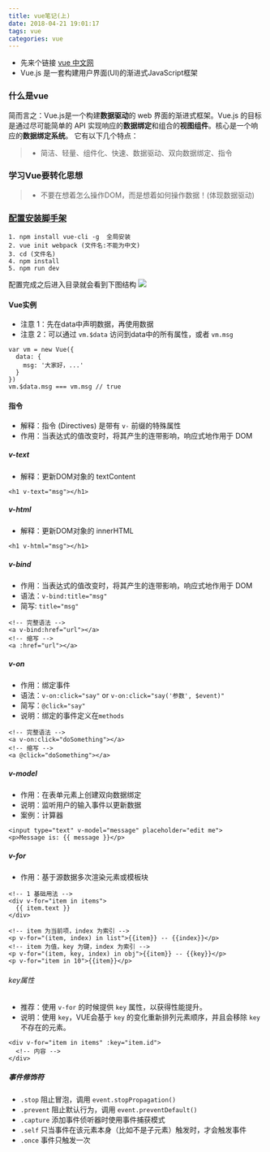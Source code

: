 ```yaml
---
title: vue笔记(上)
date: 2018-04-21 19:01:17
tags: vue
categories: vue
---
```

- 先来个链接 [vue 中文网](https://cn.vuejs.org/)
- Vue.js 是一套构建用户界面(UI)的渐进式JavaScript框架
<!--more-->
### 什么是vue
简而言之：Vue.js是一个构建**数据驱动**的 web 界面的渐进式框架。Vue.js 的目标是通过尽可能简单的 API 实现响应的**数据绑定**和组合的**视图组件**。核心是一个响应的**数据绑定系统**。
它有以下几个特点：
>- 简洁、轻量、组件化、快速、数据驱动、双向数据绑定、指令
### 学习Vue要转化思想
>- 不要在想着怎么操作DOM，而是想着如何操作数据！(体现数据驱动)
### [配置安装脚手架](https://www.jianshu.com/p/1626b8643676)
```
1. npm install vue-cli -g  全局安装
2. vue init webpack (文件名:不能为中文)
3. cd (文件名)
4. npm install
5. npm run dev
```
配置完成之后进入目录就会看到下图结构
![](https://upload-images.jianshu.io/upload_images/3868852-dc56e16bc1ae6b13.png)
#### Vue实例
- 注意 1：先在data中声明数据，再使用数据
- 注意 2：可以通过 `vm.$data` 访问到data中的所有属性，或者 `vm.msg`
```
var vm = new Vue({
  data: {
    msg: '大家好，...'
  }
})
vm.$data.msg === vm.msg // true
```
#### 指令
- 解释：指令 (Directives) 是带有 `v-` 前缀的特殊属性
- 作用：当表达式的值改变时，将其产生的连带影响，响应式地作用于 DOM

##### v-text
- 解释：更新DOM对象的 textContent
```
<h1 v-text="msg"></h1>
```
##### v-html
- 解释：更新DOM对象的 innerHTML
```
<h1 v-html="msg"></h1>
```
##### v-bind
- 作用：当表达式的值改变时，将其产生的连带影响，响应式地作用于 DOM
- 语法：`v-bind:title="msg"`
- 简写: `title="msg"`
```
<!-- 完整语法 -->
<a v-bind:href="url"></a>
<!-- 缩写 -->
<a :href="url"></a>
```
##### v-on
- 作用：绑定事件
- 语法：`v-on:click="say"` or `v-on:click="say('参数', $event)"`
- 简写：`@click="say"`
- 说明：绑定的事件定义在`methods`
```
<!-- 完整语法 -->
<a v-on:click="doSomething"></a>
<!-- 缩写 -->
<a @click="doSomething"></a>
```
##### v-model
- 作用：在表单元素上创建双向数据绑定
- 说明：监听用户的输入事件以更新数据
- 案例：计算器
```
<input type="text" v-model="message" placeholder="edit me">
<p>Message is: {{ message }}</p>
```
##### v-for
- 作用：基于源数据多次渲染元素或模板块
```
<!-- 1 基础用法 -->
<div v-for="item in items">
  {{ item.text }}
</div>

<!-- item 为当前项，index 为索引 -->
<p v-for="(item, index) in list">{{item}} -- {{index}}</p>
<!-- item 为值，key 为键，index 为索引 -->
<p v-for="(item, key, index) in obj">{{item}} -- {{key}}</p>
<p v-for="item in 10">{{item}}</p>
```
###### key属性
- 推荐：使用 `v-for` 的时候提供 `key` 属性，以获得性能提升。
- 说明：使用 `key`，VUE会基于 `key` 的变化重新排列元素顺序，并且会移除 `key` 不存在的元素。
```
<div v-for="item in items" :key="item.id">
  <!-- 内容 -->
</div>
```
##### 事件修饰符
- `.stop` 阻止冒泡，调用 `event.stopPropagation()`
- `.prevent` 阻止默认行为，调用 `event.preventDefault()`
- `.capture` 添加事件侦听器时使用事件捕获模式
- `.self` 只当事件在该元素本身（比如不是子元素）触发时，才会触发事件
- `.once` 事件只触发一次



